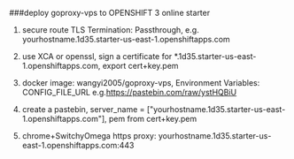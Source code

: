 ###deploy goproxy-vps to OPENSHIFT 3 online starter

1. secure route TLS Termination: Passthrough, e.g. yourhostname.1d35.starter-us-east-1.openshiftapps.com

2. use XCA or openssl, sign a certificate for *.1d35.starter-us-east-1.openshiftapps.com, export cert+key.pem

3. docker image: wangyi2005/goproxy-vps, Environment Variables: CONFIG_FILE_URL e.g.https://pastebin.com/raw/ystHQBiU

4. create a pastebin, server_name = ["yourhostname.1d35.starter-us-east-1.openshiftapps.com"], pem from cert+key.pem

5. chrome+SwitchyOmega https proxy:  yourhostname.1d35.starter-us-east-1.openshiftapps.com:443
